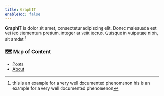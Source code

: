 ```yaml
---
title: GraphIT
enableToc: false
---
```


**GraphIT** is dolor sit amet, consectetur adipiscing elit. Donec malesuada est vel leo elementum pretium. Integer at velit lectus. Quisque in vulputate nibh, sit amdet [^note]

### 🗺️ Map of Content

- [Posts](notes/posts.md)
- [About](notes/about.md)

[^note]: this is an example for a very well documented phenomenon his is an example for a very well documented phenomenon
